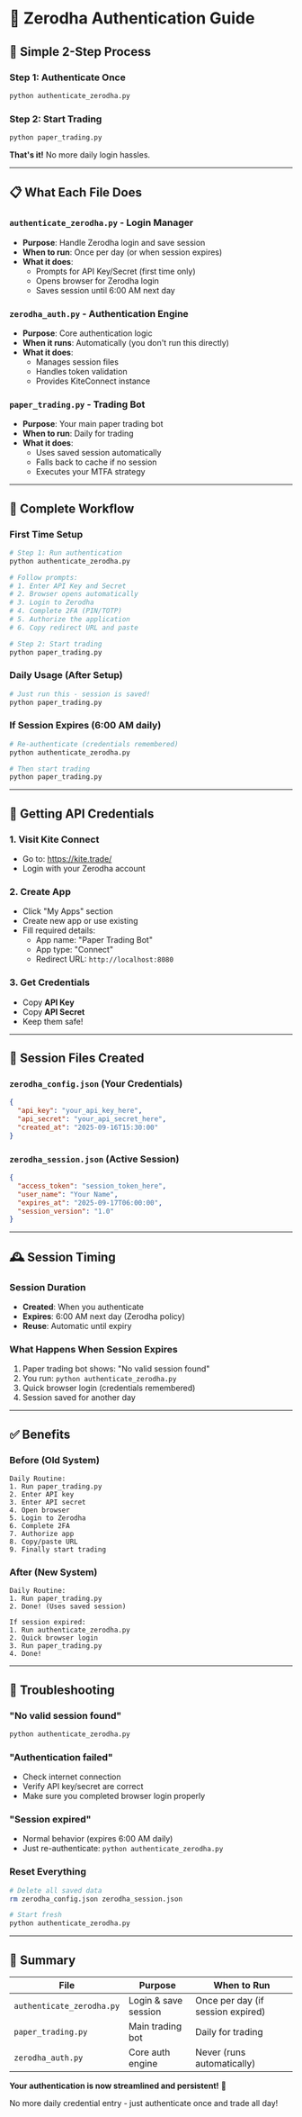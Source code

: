 # 🔐 Zerodha Authentication Guide

## 🎯 **Simple 2-Step Process**

### **Step 1: Authenticate Once**
```bash
python authenticate_zerodha.py
```

### **Step 2: Start Trading**
```bash
python paper_trading.py
```

**That's it!** No more daily login hassles.

---

## 📋 **What Each File Does**

### **`authenticate_zerodha.py`** - Login Manager
- **Purpose**: Handle Zerodha login and save session
- **When to run**: Once per day (or when session expires)
- **What it does**:
  - Prompts for API Key/Secret (first time only)
  - Opens browser for Zerodha login
  - Saves session until 6:00 AM next day

### **`zerodha_auth.py`** - Authentication Engine
- **Purpose**: Core authentication logic
- **When it runs**: Automatically (you don't run this directly)
- **What it does**:
  - Manages session files
  - Handles token validation
  - Provides KiteConnect instance

### **`paper_trading.py`** - Trading Bot
- **Purpose**: Your main paper trading bot
- **When to run**: Daily for trading
- **What it does**:
  - Uses saved session automatically
  - Falls back to cache if no session
  - Executes your MTFA strategy

---

## 🚀 **Complete Workflow**

### **First Time Setup**
```bash
# Step 1: Run authentication
python authenticate_zerodha.py

# Follow prompts:
# 1. Enter API Key and Secret
# 2. Browser opens automatically
# 3. Login to Zerodha
# 4. Complete 2FA (PIN/TOTP)
# 5. Authorize the application
# 6. Copy redirect URL and paste

# Step 2: Start trading
python paper_trading.py
```

### **Daily Usage (After Setup)**
```bash
# Just run this - session is saved!
python paper_trading.py
```

### **If Session Expires (6:00 AM daily)**
```bash
# Re-authenticate (credentials remembered)
python authenticate_zerodha.py

# Then start trading
python paper_trading.py
```

---

## 📱 **Getting API Credentials**

### **1. Visit Kite Connect**
- Go to: https://kite.trade/
- Login with your Zerodha account

### **2. Create App**
- Click "My Apps" section
- Create new app or use existing
- Fill required details:
  - App name: "Paper Trading Bot"
  - App type: "Connect"
  - Redirect URL: `http://localhost:8080`

### **3. Get Credentials**
- Copy **API Key** 
- Copy **API Secret**
- Keep them safe!

---

## 💾 **Session Files Created**

### **`zerodha_config.json`** (Your Credentials)
```json
{
  "api_key": "your_api_key_here",
  "api_secret": "your_api_secret_here", 
  "created_at": "2025-09-16T15:30:00"
}
```

### **`zerodha_session.json`** (Active Session)
```json
{
  "access_token": "session_token_here",
  "user_name": "Your Name",
  "expires_at": "2025-09-17T06:00:00",
  "session_version": "1.0"
}
```

---

## 🕰️ **Session Timing**

### **Session Duration**
- **Created**: When you authenticate
- **Expires**: 6:00 AM next day (Zerodha policy)
- **Reuse**: Automatic until expiry

### **What Happens When Session Expires**
1. Paper trading bot shows: "No valid session found"
2. You run: `python authenticate_zerodha.py`
3. Quick browser login (credentials remembered)
4. Session saved for another day

---

## ✅ **Benefits**

### **Before (Old System)**
```
Daily Routine:
1. Run paper_trading.py
2. Enter API key
3. Enter API secret
4. Open browser
5. Login to Zerodha
6. Complete 2FA
7. Authorize app
8. Copy/paste URL
9. Finally start trading
```

### **After (New System)**
```
Daily Routine:
1. Run paper_trading.py
2. Done! (Uses saved session)

If session expired:
1. Run authenticate_zerodha.py
2. Quick browser login
3. Run paper_trading.py
4. Done!
```

---

## 🔧 **Troubleshooting**

### **"No valid session found"**
```bash
python authenticate_zerodha.py
```

### **"Authentication failed"**
- Check internet connection
- Verify API key/secret are correct
- Make sure you completed browser login properly

### **"Session expired"**
- Normal behavior (expires 6:00 AM daily)
- Just re-authenticate: `python authenticate_zerodha.py`

### **Reset Everything**
```bash
# Delete all saved data
rm zerodha_config.json zerodha_session.json

# Start fresh
python authenticate_zerodha.py
```

---

## 🎯 **Summary**

| **File** | **Purpose** | **When to Run** |
|----------|-------------|-----------------|
| `authenticate_zerodha.py` | Login & save session | Once per day (if session expired) |
| `paper_trading.py` | Main trading bot | Daily for trading |
| `zerodha_auth.py` | Core auth engine | Never (runs automatically) |

**Your authentication is now streamlined and persistent!** 🚀

No more daily credential entry - just authenticate once and trade all day!